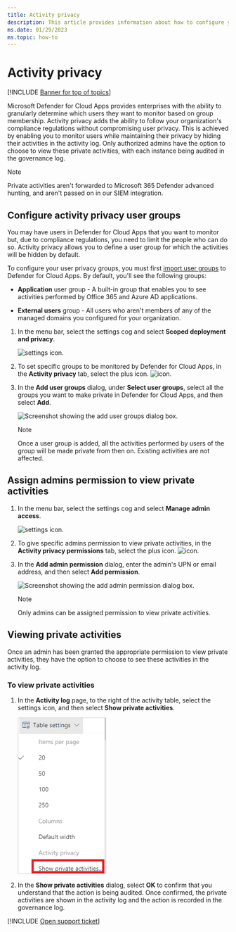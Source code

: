 ```yaml
---
title: Activity privacy
description: This article provides information about how to configure your activity monitoring to comply with your user privacy policy.
ms.date: 01/29/2023
ms.topic: how-to
---
```

# Activity privacy

[!INCLUDE [Banner for top of topics](includes/banner.md)]

Microsoft Defender for Cloud Apps provides enterprises with the ability to granularly determine which users they want to monitor based on group membership. Activity privacy adds the ability to follow your organization's compliance regulations without compromising user privacy. This is achieved by enabling you to monitor users while maintaining their privacy by hiding their activities in the activity log. Only authorized admins have the option to choose to view these private activities, with each instance being audited in the governance log.

>[!NOTE]
> Private activities aren't forwarded to Microsoft 365 Defender advanced hunting, and aren't passed on in our SIEM integration.

## Configure activity privacy user groups

You may have users in Defender for Cloud Apps that you want to monitor but, due to compliance regulations, you need to limit the people who can do so. Activity privacy allows you to define a user group for which the activities will be hidden by default.

To configure your user privacy groups, you must first [import user groups](user-groups.md) to Defender for Cloud Apps. By default, you'll see the following groups:

- **Application** user group -  A built-in group that enables you to see activities performed by Office 365 and Azure AD applications.

- **External users** group - All users who aren't members of any of the managed domains you configured for your organization.

1. In the menu bar, select the settings cog and select **Scoped deployment and privacy**.

    ![settings icon.](media/settings-icon.png)

1. To set specific groups to be monitored by Defender for Cloud Apps, in the **Activity privacy** tab, select the plus icon.
    ![icon.](media/plus-icon.png)

1. In the **Add user groups** dialog, under **Select user groups**, select all the groups you want to make private in Defender for Cloud Apps, and then select **Add**.

    ![Screenshot showing the add user groups dialog box.](media/activity-privacy-add-user-groups.png)

    > [!NOTE]
    > Once a user group is added, all the activities performed by users of the group will be made private from then on. Existing activities are not affected.

## Assign admins permission to view private activities

1. In the menu bar, select the settings cog and select **Manage admin access**.

    ![settings icon.](media/settings-icon.png)

1. To give specific admins permission to view private activities, in the **Activity privacy permissions** tab, select the plus icon.
    ![icon.](media/plus-icon.png)

1. In the **Add admin permission** dialog, enter the admin's UPN or email address, and then select **Add permission**.

    ![Screenshot showing the add admin permission dialog box.](media/activity-privacy-add-admin-permission.png)

    > [!NOTE]
    > Only admins can be assigned permission to view private activities.

## Viewing private activities

Once an admin has been granted the appropriate permission to view private activities, they have the option to choose to see these activities in the activity log.

### To view private activities

1. In the **Activity log** page, to the right of the activity table, select the settings icon, and then select **Show private activities**.

    ![Screenshot showing the activity log settings icon.](media/activity-privacy-view-settings-icon.png)

1. In the **Show private activities** dialog, select **OK** to confirm that you understand that the action is being audited. Once confirmed, the private activities are shown in the activity log and the action is recorded in the governance log.

[!INCLUDE [Open support ticket](includes/support.md)]
